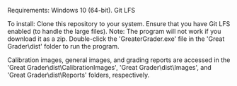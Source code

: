 Requirements:
Windows 10 (64-bit).
Git LFS

To install:
Clone this repository to your system.
Ensure that you have Git LFS enabled (to handle the large files).
Note: The program will not work if you download it as a zip.
Double-click the 'GreaterGrader.exe' file in the 'Great Grader\dist' folder to run the program.

Calibration images, general images, and grading reports are accessed
in the 'Great Grader\dist\CalibrationImages', 'Great Grader\dist\Images', and 'Great Grader\dist\Reports'
folders, respectively.